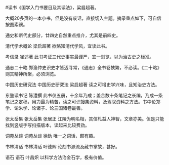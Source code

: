 \#读书《国学入门书要目及其读法》，梁启超著。

大概20多页的一本小书，但是没有废话，直接切入主题。摘录重点如下，可自信按图索骥。

通史和断代史部分，廿四史自然重点推介，尤其是前四史。

清代学术概论 梁启超著 欲略知清代学风，宜读此书。

考信录 崔述著 此书考证三代史事实最谨严，宜一浏览，以为治古史之标准。

通志二十略 郑渔仲史识史才皆迈寻常，《通志》全书卷帙繁，不必读。《二十略》则其精神所聚，必须浏览。

中国历史研究法 中国历史研究法  梁启超著 读之可增史学兴味，且知治史方法。

东塾读书记 陈澧撰 此书仅五册，十余年乃成；盖合数十条笔记之长编，乃成一条笔记之定稿，用力最为精苦，读之可识搜集资料，及驾驭资料之方法。书中论郑学、论朱学、论诸子、论三国诸卷最善。

张太岳集 张太岳集 张居正 江陵为明名相，其信札益人神智，文章亦美。但是只能找到竖版手写扫描版本，读起来比较费劲。

词苑丛谈 词苑丛谈 徐釚 唯一之词话，颇有趣。

书林清话 书林清话 叶德辉 论刻书源流及藏书掌故，甚好。

语石 语石 叶昌炽 以科学方法治金石学，极有价值。